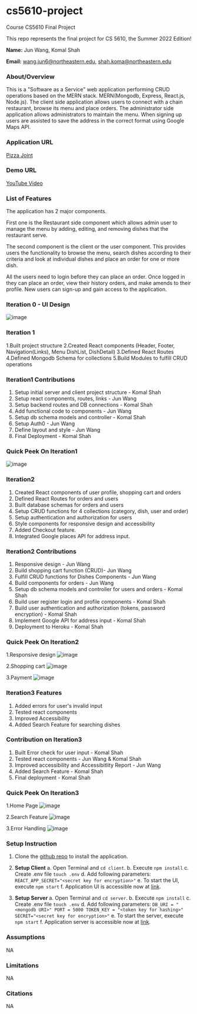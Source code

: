 # cs5610-project

Course CS5610 Final Project

This repo represents the final project for CS 5610, the Summer 2022 Edition!

**Name:**  Jun Wang, Komal Shah

**Email:**  wang.jun6@northeastern.edu, shah.koma@northeastern.edu



### About/Overview

This is a "Software as a Service" web application performing CRUD operations based on the MERN stack.
MERN(Mongodb, Express, React.js, Node.js). The client side application allows users to connect with a chain restaurant, browse its menu and place orders. The administrator side application allows administrators to maintain the menu. When signing up users are assisted to save the address in the correct format using Google Maps API.

### Application URL

[Pizza Joint](https://pizza-joint.herokuapp.com/)

### Demo URL

[YouTube Video](https://youtu.be/Un7_Cd1dY30)

### List of Features

The application has 2 major components.

First one is the Restaurant side component which allows admin user to manage the menu by adding, editing, and removing dishes that the restaurant serve.

The second component is the client or the user component. This provides users the functionality to browse the menu, search dishes according to their criteria and look at individual dishes and place an order for one or more dish.

All the users need to login before they can place an order. Once logged in they can place an order, view their history orders, and make amends to their profile. New users can sign-up and gain access to the application.

### Iteration 0 - UI Design

![image](https://user-images.githubusercontent.com/77699526/173201218-a1ea4a91-d4e3-48ac-b870-b5638778779e.png)

### Iteration 1

1.Built project structure
2.Created React components (Header, Footer, Navigation(Links), Menu DishList, DishDetail)
3.Defined React Routes
4.Defined Mongodb Schema for collections
5.Build Modules to fulfill CRUD operations

### Iteration1 Contributions

1. Setup initial server and client project structure - Komal Shah
2. Setup react components, routes, links - Jun Wang
3. Setup backend routes and DB connections - Komal Shah
4. Add functional code to components - Jun Wang
5. Setup db schema models and controller - Komal Shah
6. Setup Auth0 - Jun Wang
7. Define layout and style - Jun Wang
8. Final Deployment - Komal Shah

### Quick Peek On Iteration1

![image](https://user-images.githubusercontent.com/77699526/173995461-ac70e67c-4b76-4903-b7bb-22b1a1784ce3.png)

### Iteration2

1. Created React components of user profile, shopping cart and orders
2. Defined React Routes for orders and users
3. Built database schemas for orders and users
4. Setup CRUD functions for 4 collections (category, dish, user and order)  
5. Setup authentication and authorization for users
6. Style components for responsive design and accessibility
7. Added Checkout feature.
8. Integrated Google places API for address input.

### Iteration2 Contributions

1. Responsive design - Jun Wang
2. Build shopping cart function (CRUD)- Jun Wang
3. Fulfill CRUD functions for Dishes Components - Jun Wang
4. Build components for orders - Jun Wang
5. Setup db schema models and controller for users and orders - Komal Shah
6. Build user register login and profile components - Komal Shah
7. Build user authentication and authorization (tokens, password encryption) - Komal Shah
8. Implement Google API for address input - Komal Shah
9. Deployment to Heroku - Komal Shah

### Quick Peek On Iteration2

1.Responsive design
![image](https://user-images.githubusercontent.com/77699526/174471167-eea532e5-869e-471a-9ce3-10f188984a17.png)

2.Shopping cart
![image](https://user-images.githubusercontent.com/77699526/174687918-cccc2921-89e5-40dd-9d46-41acd372babf.png)

3.Payment
![image](https://user-images.githubusercontent.com/77699526/175199330-eb07d325-16d0-493e-8241-8c82b2211638.png)

### Iteration3 Features

1. Added errors for user's invalid input
2. Tested react components
3. Improved Accessibility
4. Added Search Feature for searching dishes

### Contribution on Iteration3

1. Built Error check for user input - Komal Shah
2. Tested react components - Jun Wang & Komal Shah
3. Improved accessibility and Accessibitlity Report - Jun Wang
4. Added Search Feature - Komal Shah
5. Final deployment - Komal Shah

### Quick Peek On Iteration3

1.Home Page
![image](https://user-images.githubusercontent.com/98058572/176552952-02c84bbf-8100-4c81-a979-497424eeb1e9.png)

2.Search Feature
![image](https://user-images.githubusercontent.com/98058572/176553172-572bcf71-5b30-4a1f-83b1-3685802bb88f.png)

3.Error Handling
![image](https://user-images.githubusercontent.com/98058572/176553485-218757ef-bde3-4da6-9dac-8f221e81ddb0.png)

### Setup Instruction

1. Clone the [github repo](https://github.com/shah-komal/cs5610-project.git) to install the application.

2. **Setup Client**
a. Open Terminal and ```cd client```.
b. Execute ```npm install```
c. Create .env file ```touch .env```
d. Add following parameters: ```REACT_APP_SECRET="<secret key for encryption>"```
e. To start the UI, execute ```npm start```
f. Application UI is accessible now at [link](http://localhost:3000/).

3. **Setup Server**
a. Open Terminal and ```cd server```.
b. Execute ```npm install```
c. Create .env file ```touch .env```
d. Add following parameters: ```DB_URI = "<mongodb URI>"
PORT = 5000
TOKEN_KEY = "<token key for hashing>"
SECRET="<secret key for encryption>"```
e. To start the server, execute ```npm start```
f. Application server is accessible now at [link](http://localhost:5000/).

### Assumptions

NA

### Limitations

NA

### Citations

NA
